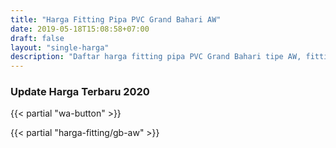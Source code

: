 ```yaml
---
title: "Harga Fitting Pipa PVC Grand Bahari AW"
date: 2019-05-18T15:08:58+07:00
draft: false
layout: "single-harga"
description: "Daftar harga fitting pipa PVC Grand Bahari tipe AW, fitting PVC murah berkualitas."
---
```

### Update Harga Terbaru 2020

{{< partial "wa-button" >}}

{{< partial "harga-fitting/gb-aw" >}}